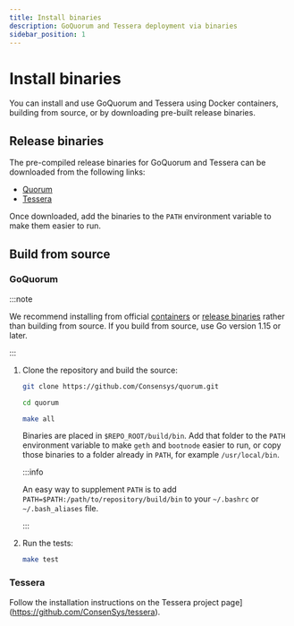 ```yaml
---
title: Install binaries
description: GoQuorum and Tessera deployment via binaries
sidebar_position: 1
---
```


# Install binaries

You can install and use GoQuorum and Tessera using Docker containers, building from source, or by downloading pre-built release binaries.

## Release binaries

The pre-compiled release binaries for GoQuorum and Tessera can be downloaded from the following links:

- [Quorum](https://github.com/ConsenSys/quorum/releases)
- [Tessera](https://github.com/ConsenSys/tessera/releases)

Once downloaded, add the binaries to the `PATH` environment variable to make them easier to run.

## Build from source

### GoQuorum

:::note

We recommend installing from official [containers](./docker-and-compose.md) or [release binaries](#release-binaries) rather than building from source. If you build from source, use Go version 1.15 or later.

:::

1. Clone the repository and build the source:

   ```bash
   git clone https://github.com/Consensys/quorum.git
   ```

   ```bash
   cd quorum
   ```

   ```bash
   make all
   ```

   Binaries are placed in `$REPO_ROOT/build/bin`. Add that folder to the `PATH` environment variable to make `geth` and `bootnode` easier to run, or copy those binaries to a folder already in `PATH`, for example `/usr/local/bin`.

   :::info

   An easy way to supplement `PATH` is to add `PATH=$PATH:/path/to/repository/build/bin` to your `~/.bashrc` or `~/.bash_aliases` file.

   :::

2. Run the tests:

   ```bash
   make test
   ```

### Tessera

Follow the installation instructions on the Tessera project page](https://github.com/ConsenSys/tessera).
